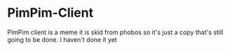 # PimPim-Client
PimPim client is a meme it is skid from phobos so it's just a copy that's still going to be done. I haven't done it yet
